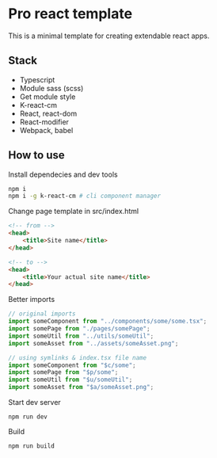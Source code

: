 # Pro react template
This is a minimal template for creating extendable react apps.

## Stack
- Typescript
- Module sass (scss)
- Get module style
- K-react-cm
- React, react-dom
- React-modifier
- Webpack, babel

## How to use
Install dependecies and dev tools
``` bash
npm i
npm i -g k-react-cm # cli component manager
```

Change page template in src/index.html
```html
<!-- from -->
<head>
    <title>Site name</title>
</head>

<!-- to -->
<head>
    <title>Your actual site name</title>
</head>
```

Better imports
``` ts
// original imports
import someComponent from "../components/some/some.tsx";
import somePage from "./pages/somePage";
import someUtil from "../utils/someUtil";
import someAsset from "../assets/someAsset.png";

// using symlinks & index.tsx file name
import someComponent from "$c/some";
import somePage from "$p/some";
import someUtil from "$u/someUtil";
import someAsset from "$a/someAsset.png";
```

Start dev server
```
npm run dev
```

Build
```
npm run build
```
